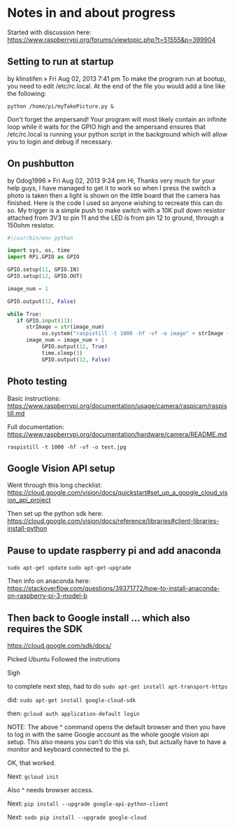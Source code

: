 # Notes in and about progress

Started with discussion here: https://www.raspberrypi.org/forums/viewtopic.php?t=51555&p=399904

## Setting to run at startup

by klinstifen » Fri Aug 02, 2013 7:41 pm
To make the program run at bootup, you need to edit /etc/rc.local. At the end of the file you would add a line like the following:

`python /home/pi/myTakePicture.py &`

Don't forget the ampersand! Your program will most likely contain an infinite loop while it waits for the GPIO high and the ampersand ensures that /etc/rc.local is running your python script in the background which will allow you to login and debug if necessary.

## On pushbutton

by Odog1996 » Fri Aug 02, 2013 9:24 pm
Hi,
Thanks very much for your help guys, I have managed to get it to work so when I press the switch a photo is taken then a light is shown on the little board that the camera has finished. Here is the code I used so anyone wishing to recreate this can do so. My trigger is a simple push to make switch with a 10K pull down resistor attached from 3V3 to pin 11 and the LED is from pin 12 to ground, through a 150ohm resistor.

```python
#!/usr/bin/env python

import sys, os, time
import RPi.GPIO as GPIO

GPIO.setup(11, GPIO.IN)
GPIO.setup(12, GPIO.OUT)

image_num = 1

GPIO.output(12, False)

while True:
   if GPIO.input(11):
      strImage = str(image_num)
           os.system("raspistill -t 1000 -hf -vf -o image" + strImage + ".jpg")
      image_num = image_num + 1
           GPIO.output(12, True)
           time.sleep(3)
           GPIO.output(12, False)
```

## Photo testing

Basic instructions:
https://www.raspberrypi.org/documentation/usage/camera/raspicam/raspistill.md

Full documentation:
https://www.raspberrypi.org/documentation/hardware/camera/README.md

`raspistill -t 1000 -hf -vf -o test.jpg`

## Google Vision API setup

Went through this long checklist:
https://cloud.google.com/vision/docs/quickstart#set_up_a_google_cloud_vision_api_project

Then set up the python sdk here:
https://cloud.google.com/vision/docs/reference/libraries#client-libraries-install-python

## Pause to update raspberry pi and add anaconda

`sudo apt-get update`
`sudo apt-get-upgrade`

Then info on anaconda here:
https://stackoverflow.com/questions/39371772/how-to-install-anaconda-on-raspberry-pi-3-model-b

## Then back to Google install ... which also requires the SDK

https://cloud.google.com/sdk/docs/

Picked Ubuntu
Followed the instrutions

Sigh

to complete next step, had to do `sudo apt-get install apt-transport-https`

did: `sudo apt-get install google-cloud-sdk`

then: `gcloud auth application-default login`

NOTE: The above ^ command opens the default browser and then you have to log in with the same Google account as the whole google vision api setup. This also means you can't do this via ssh, but actually have to have a monitor and keyboard connected to the pi.

OK, that worked.

Next: `gcloud init`

Also ^ needs browser access.

Next: `pip install --upgrade google-api-python-client`

Next: `sudo pip install --upgrade google-cloud`

